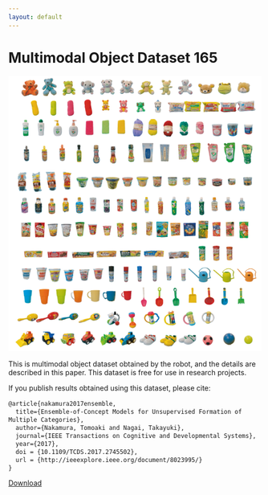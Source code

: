 ```yaml
---
layout: default
---
```


# Multimodal Object Dataset 165

![MOD165](imgs/obj165.png)

This is multimodal object dataset obtained by the robot, and the details are described in this paper. 
This dataset is free for use in research projects. 

If you publish results obtained using this dataset, please cite: 
```
@article{nakamura2017ensemble,
  title={Ensemble-of-Concept Models for Unsupervised Formation of Multiple Categories},
  author={Nakamura, Tomoaki and Nagai, Takayuki},
  journal={IEEE Transactions on Cognitive and Developmental Systems},
  year={2017},
  doi = {10.1109/TCDS.2017.2745502},
  url = {http://ieeexplore.ieee.org/document/8023995/}
}
```

[Download](https://docs.google.com/forms/d/e/1FAIpQLSekN7U5XjZg0gvwAbeEYD_DqMulxRSHXl0ycSuw_qfxyPzQoQ/viewform)